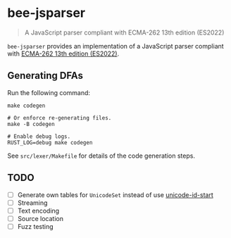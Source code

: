 # bee-jsparser

> A JavaScript parser compliant with ECMA-262 13th edition (ES2022)

`bee-jsparser` provides an implementation of a JavaScript parser compliant with
[ECMA-262 13th edition (ES2022)](https://262.ecma-international.org/13.0/).

## Generating DFAs

Run the following command:

```shell
make codegen

# Or enforce re-generating files.
make -B codegen

# Enable debug logs.
RUST_LOG=debug make codegen
```

See `src/lexer/Makefile` for details of the code generation steps.

## TODO

* [ ] Generate own tables for `UnicodeSet` instead of use [unicode-id-start]
* [ ] Streaming
* [ ] Text encoding
* [ ] Source location
* [ ] Fuzz testing

[unicode-id-start]: https://crates.io/crates/unicode-id-start
